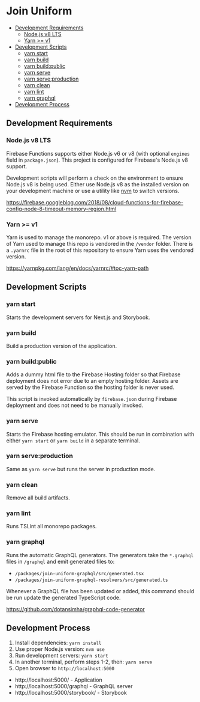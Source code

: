 # Join Uniform

<!-- TOC -->

- [Development Requirements](#development-requirements)
  - [Node.js v8 LTS](#nodejs-v8-lts)
  - [Yarn >= v1](#yarn--v1)
- [Development Scripts](#development-scripts)
  - [yarn start](#yarn-start)
  - [yarn build](#yarn-build)
  - [yarn build:public](#yarn-buildpublic)
  - [yarn serve](#yarn-serve)
  - [yarn serve:production](#yarn-serveproduction)
  - [yarn clean](#yarn-clean)
  - [yarn lint](#yarn-lint)
  - [yarn graphql](#yarn-graphql)
- [Development Process](#development-process)

<!-- /TOC -->

## Development Requirements

### Node.js v8 LTS

Firebase Functions supports either Node.js v6 or v8 (with optional `engines` field in `package.json`). This project is configured for Firebase's Node.js v8 support.

Development scripts will perform a check on the environment to ensure Node.js v8 is being used. Either use Node.js v8 as the installed version on your development machine or use a utility like [nvm](https://github.com/creationix/nvm) to switch versions.

https://firebase.googleblog.com/2018/08/cloud-functions-for-firebase-config-node-8-timeout-memory-region.html

### Yarn >= v1

Yarn is used to manage the monorepo. v1 or above is required. The version of Yarn used to manage this repo is vendored in the `/vendor` folder. There is a `.yarnrc` file in the root of this repository to ensure Yarn uses the vendored version.

https://yarnpkg.com/lang/en/docs/yarnrc/#toc-yarn-path

## Development Scripts

### yarn start

Starts the development servers for Next.js and Storybook.

### yarn build

Build a production version of the application.

### yarn build:public

Adds a dummy html file to the Firebase Hosting folder so that Firebase deployment does not error due to an empty hosting folder. Assets are served by the Firebase Function so the hosting folder is never used.

This script is invoked automatically by `firebase.json` during Firebase deployment and does not need to be manually invoked.

### yarn serve

Starts the Firebase hosting emulator. This should be run in combination with either `yarn start` or `yarn build` in a separate terminal.

### yarn serve:production

Same as `yarn serve` but runs the server in production mode.

### yarn clean

Remove all build artifacts.

### yarn lint

Runs TSLint all monorepo packages.

### yarn graphql

Runs the automatic GraphQL generators. The generators take the `*.graphql` files in `/graphql` and emit generated files to:

- `/packages/join-uniform-graphql/src/generated.tsx`
- `/packages/join-uniform-graphql-resolvers/src/generated.ts`

Whenever a GraphQL file has been updated or added, this command should be run update the generated TypeScript code.

https://github.com/dotansimha/graphql-code-generator

## Development Process

1. Install dependencies: `yarn install`
2. Use proper Node.js version: `nvm use`
3. Run development servers: `yarn start`
4. In another terminal, perform steps 1-2, then: `yarn serve`
5. Open browser to `http://localhost:5000`

- http://localhost:5000/ - Application
- http://localhost:5000/graphql - GraphQL server
- http://localhost:5000/storybook/ - Storybook
